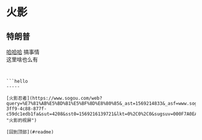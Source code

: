 火影
===
 特朗普
 -----
[哈哈哈](http://www.baidu.com/img/bdlogo.gif "特朗普")
    搞事情  
    这里啥也么有

```what are you doing 


```hello  
-----

[火影忍者](https://www.sogou.com/web?query=%E7%81%AB%E5%BD%B1%E5%BF%8D%E8%80%85&_ast=1569214833&_asf=www.sogou.com&w=01025001&cid=&s_from=result_up&oq=&ri=0&sourceid=sugg&suguuid=b7ec3e70-3ff9-4c88-877f-c59dc1edb1fa&sut=4208&sst0=1569216139721&lkt=0%2C0%2C0&sugsuv=000F7A0EAFBE1F475D172BE9AE16F436&sugtime=1569216139721&p=4024010 "火影的视屏")
  
[回到顶部](#readme)


